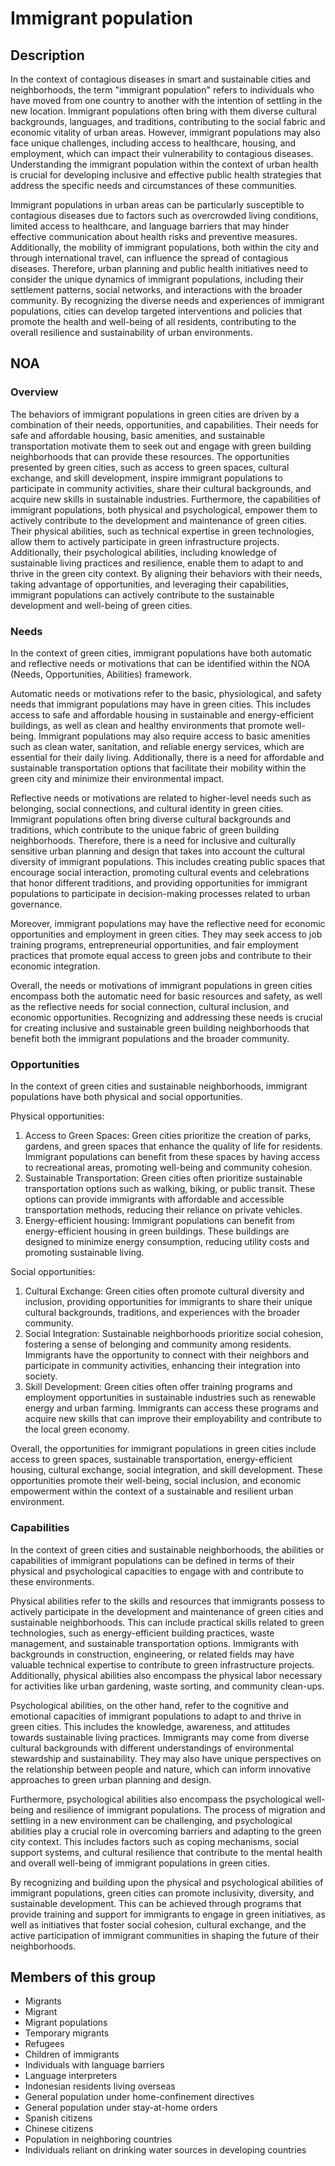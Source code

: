 # Immigrant population

## Description

In the context of contagious diseases in smart and sustainable cities and neighborhoods, the term "immigrant population" refers to individuals who have moved from one country to another with the intention of settling in the new location. Immigrant populations often bring with them diverse cultural backgrounds, languages, and traditions, contributing to the social fabric and economic vitality of urban areas. However, immigrant populations may also face unique challenges, including access to healthcare, housing, and employment, which can impact their vulnerability to contagious diseases. Understanding the immigrant population within the context of urban health is crucial for developing inclusive and effective public health strategies that address the specific needs and circumstances of these communities.

Immigrant populations in urban areas can be particularly susceptible to contagious diseases due to factors such as overcrowded living conditions, limited access to healthcare, and language barriers that may hinder effective communication about health risks and preventive measures. Additionally, the mobility of immigrant populations, both within the city and through international travel, can influence the spread of contagious diseases. Therefore, urban planning and public health initiatives need to consider the unique dynamics of immigrant populations, including their settlement patterns, social networks, and interactions with the broader community. By recognizing the diverse needs and experiences of immigrant populations, cities can develop targeted interventions and policies that promote the health and well-being of all residents, contributing to the overall resilience and sustainability of urban environments.

## NOA

### Overview

The behaviors of immigrant populations in green cities are driven by a combination of their needs, opportunities, and capabilities. Their needs for safe and affordable housing, basic amenities, and sustainable transportation motivate them to seek out and engage with green building neighborhoods that can provide these resources. The opportunities presented by green cities, such as access to green spaces, cultural exchange, and skill development, inspire immigrant populations to participate in community activities, share their cultural backgrounds, and acquire new skills in sustainable industries. Furthermore, the capabilities of immigrant populations, both physical and psychological, empower them to actively contribute to the development and maintenance of green cities. Their physical abilities, such as technical expertise in green technologies, allow them to actively participate in green infrastructure projects. Additionally, their psychological abilities, including knowledge of sustainable living practices and resilience, enable them to adapt to and thrive in the green city context. By aligning their behaviors with their needs, taking advantage of opportunities, and leveraging their capabilities, immigrant populations can actively contribute to the sustainable development and well-being of green cities.

### Needs

In the context of green cities, immigrant populations have both automatic and reflective needs or motivations that can be identified within the NOA (Needs, Opportunities, Abilities) framework.

Automatic needs or motivations refer to the basic, physiological, and safety needs that immigrant populations may have in green cities. This includes access to safe and affordable housing in sustainable and energy-efficient buildings, as well as clean and healthy environments that promote well-being. Immigrant populations may also require access to basic amenities such as clean water, sanitation, and reliable energy services, which are essential for their daily living. Additionally, there is a need for affordable and sustainable transportation options that facilitate their mobility within the green city and minimize their environmental impact.

Reflective needs or motivations are related to higher-level needs such as belonging, social connections, and cultural identity in green cities. Immigrant populations often bring diverse cultural backgrounds and traditions, which contribute to the unique fabric of green building neighborhoods. Therefore, there is a need for inclusive and culturally sensitive urban planning and design that takes into account the cultural diversity of immigrant populations. This includes creating public spaces that encourage social interaction, promoting cultural events and celebrations that honor different traditions, and providing opportunities for immigrant populations to participate in decision-making processes related to urban governance.

Moreover, immigrant populations may have the reflective need for economic opportunities and employment in green cities. They may seek access to job training programs, entrepreneurial opportunities, and fair employment practices that promote equal access to green jobs and contribute to their economic integration.

Overall, the needs or motivations of immigrant populations in green cities encompass both the automatic need for basic resources and safety, as well as the reflective needs for social connection, cultural inclusion, and economic opportunities. Recognizing and addressing these needs is crucial for creating inclusive and sustainable green building neighborhoods that benefit both the immigrant populations and the broader community.

### Opportunities

In the context of green cities and sustainable neighborhoods, immigrant populations have both physical and social opportunities.

Physical opportunities:
1. Access to Green Spaces: Green cities prioritize the creation of parks, gardens, and green spaces that enhance the quality of life for residents. Immigrant populations can benefit from these spaces by having access to recreational areas, promoting well-being and community cohesion.
2. Sustainable Transportation: Green cities often prioritize sustainable transportation options such as walking, biking, or public transit. These options can provide immigrants with affordable and accessible transportation methods, reducing their reliance on private vehicles.
3. Energy-efficient housing: Immigrant populations can benefit from energy-efficient housing in green buildings. These buildings are designed to minimize energy consumption, reducing utility costs and promoting sustainable living.

Social opportunities:
1. Cultural Exchange: Green cities often promote cultural diversity and inclusion, providing opportunities for immigrants to share their unique cultural backgrounds, traditions, and experiences with the broader community.
2. Social Integration: Sustainable neighborhoods prioritize social cohesion, fostering a sense of belonging and community among residents. Immigrants have the opportunity to connect with their neighbors and participate in community activities, enhancing their integration into society.
3. Skill Development: Green cities often offer training programs and employment opportunities in sustainable industries such as renewable energy and urban farming. Immigrants can access these programs and acquire new skills that can improve their employability and contribute to the local green economy.

Overall, the opportunities for immigrant populations in green cities include access to green spaces, sustainable transportation, energy-efficient housing, cultural exchange, social integration, and skill development. These opportunities promote their well-being, social inclusion, and economic empowerment within the context of a sustainable and resilient urban environment.

### Capabilities

In the context of green cities and sustainable neighborhoods, the abilities or capabilities of immigrant populations can be defined in terms of their physical and psychological capacities to engage with and contribute to these environments. 

Physical abilities refer to the skills and resources that immigrants possess to actively participate in the development and maintenance of green cities and sustainable neighborhoods. This can include practical skills related to green technologies, such as energy-efficient building practices, waste management, and sustainable transportation options. Immigrants with backgrounds in construction, engineering, or related fields may have valuable technical expertise to contribute to green infrastructure projects. Additionally, physical abilities also encompass the physical labor necessary for activities like urban gardening, waste sorting, and community clean-ups.

Psychological abilities, on the other hand, refer to the cognitive and emotional capacities of immigrant populations to adapt to and thrive in green cities. This includes the knowledge, awareness, and attitudes towards sustainable living practices. Immigrants may come from diverse cultural backgrounds with different understandings of environmental stewardship and sustainability. They may also have unique perspectives on the relationship between people and nature, which can inform innovative approaches to green urban planning and design.

Furthermore, psychological abilities also encompass the psychological well-being and resilience of immigrant populations. The process of migration and settling in a new environment can be challenging, and psychological abilities play a crucial role in overcoming barriers and adapting to the green city context. This includes factors such as coping mechanisms, social support systems, and cultural resilience that contribute to the mental health and overall well-being of immigrant populations in green cities.

By recognizing and building upon the physical and psychological abilities of immigrant populations, green cities can promote inclusivity, diversity, and sustainable development. This can be achieved through programs that provide training and support for immigrants to engage in green initiatives, as well as initiatives that foster social cohesion, cultural exchange, and the active participation of immigrant communities in shaping the future of their neighborhoods.

## Members of this group

* Migrants
* Migrant
* Migrant populations
* Temporary migrants
* Refugees
* Children of immigrants
* Individuals with language barriers
* Language interpreters
* Indonesian residents living overseas
* General population under home-confinement directives
* General population under stay-at-home orders
* Spanish citizens
* Chinese citizens
* Population in neighboring countries
* Individuals reliant on drinking water sources in developing countries